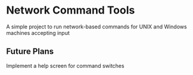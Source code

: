 # Network Command Tools
A simple project to run network-based commands for UNIX and Windows machines accepting input

## Future Plans
Implement a help screen for command switches
